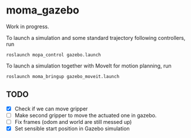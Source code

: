 # moma_gazebo

Work in progress.

To launch a simulation and some standard trajectory following controllers, run

```
roslaunch mopa_control gazebo.launch
```

To launch a simulation together with MoveIt for motion planning, run

```
roslaunch moma_bringup gazebo_moveit.launch
```

## TODO

- [x] Check if we can move gripper
- [ ] Make second gripper to move the actuated one in gazebo.
- [ ] Fix frames (odom and world are still messed up)
- [x] Set sensible start position in Gazebo simulation
